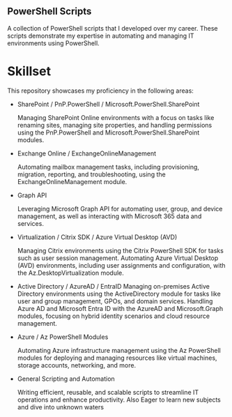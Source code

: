 ## PowerShell Scripts

A collection of PowerShell scripts that I developed over my career. These scripts demonstrate my expertise in automating and managing IT environments using PowerShell.

# Skillset

This repository showcases my proficiency in the following areas:

* SharePoint / PnP.PowerShell / Microsoft.PowerShell.SharePoint

	 Managing SharePoint Online environments with a focus on tasks like renaming sites, managing site properties, and handling permissions using the PnP.PowerShell and 	 		Microsoft.PowerShell.SharePoint modules.

* Exchange Online / ExchangeOnlineManagement

	Automating mailbox management tasks, including provisioning, migration, reporting, and troubleshooting, using the ExchangeOnlineManagement module.

* Graph API
  
	Leveraging Microsoft Graph API for automating user, group, and device management, as well as interacting with Microsoft 365 data and services.

* Virtualization / Citrix SDK / Azure Virtual Desktop (AVD)

	Managing Citrix environments using the Citrix PowerShell SDK for tasks such as user session management.
	Automating Azure Virtual Desktop (AVD) environments, including user assignments and configuration, with the Az.DesktopVirtualization module.

* Active Directory / AzureAD / EntraID
	Managing on-premises Active Directory environments using the ActiveDirectory module for tasks like user and group management, GPOs, and domain services.
	Handling Azure AD and Microsoft Entra ID with the AzureAD and Microsoft.Graph modules, focusing on hybrid identity scenarios and cloud resource management.

* Azure / Az PowerShell Modules
  
	Automating Azure infrastructure management using the Az PowerShell modules for deploying and managing resources like virtual 		machines, storage accounts, networking, and more.

* General Scripting and Automation
  
  	Writing efficient, reusable, and scalable scripts to streamline IT operations and enhance productivity. Also Eager to learn new subjects and dive into unknown waters
